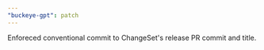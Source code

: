 ```yaml
---
"buckeye-gpt": patch
---
```


Enforeced conventional commit to ChangeSet's release PR commit and title.
